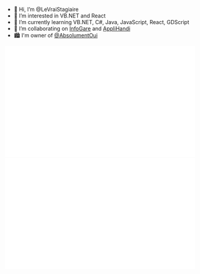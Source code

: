 - 👋 Hi, I’m @LeVraiStagiaire
- 👀 I’m interested in VB.NET and React
- 🌱 I’m currently learning VB.NET, C#, Java, JavaScript, React, GDScript
- 💞️ I’m collaborating on [InfoGare](https://github.com/Absolument-Oui/InfoGare) and [AppliHandi](https://github.com/DRANE-NM-Orga/AppliHandi)
- 🏙️ I'm owner of [@AbsolumentOui](https://github.com/Absolument-Oui)

<!---
FloYoutube54/FloYoutube54 is a ✨ special ✨ repository because its `README.md` (this file) appears on your GitHub profile.
You can click the Preview link to take a look at your changes.
--->

![](https://raw.githubusercontent.com/FloYoutube54/github-stats/master/generated/overview.svg#gh-dark-mode-only)
![](https://raw.githubusercontent.com/Floyoutube54/github-stats/master/generated/languages.svg#gh-dark-mode-only)
